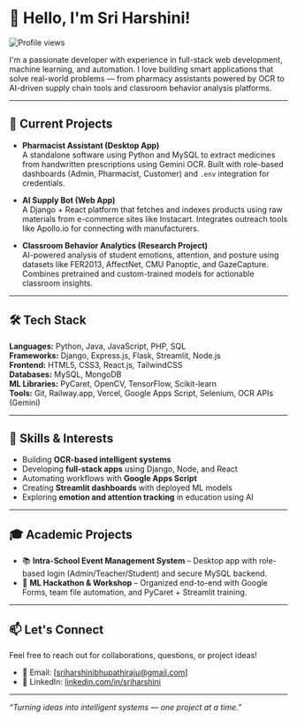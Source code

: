 # 👋 Hello, I'm Sri Harshini!

![Profile views](https://hits.seeyoufarm.com/api/count/incr/badge.svg?url=https://github.com/sriharshini02/sriharshini02&count_bg=%2379C83D&title_bg=%23555555&icon=&icon_color=%23E7E7E7&title=Profile%20Views&edge_flat=false)

I'm a passionate developer with experience in full-stack web development, machine learning, and automation. I love building smart applications that solve real-world problems — from pharmacy assistants powered by OCR to AI-driven supply chain tools and classroom behavior analysis platforms.

---

## 🚀 Current Projects

- **Pharmacist Assistant (Desktop App)**  
  A standalone software using Python and MySQL to extract medicines from handwritten prescriptions using Gemini OCR. Built with role-based dashboards (Admin, Pharmacist, Customer) and `.env` integration for credentials.

- **AI Supply Bot (Web App)**  
  A Django + React platform that fetches and indexes products using raw materials from e-commerce sites like Instacart. Integrates outreach tools like Apollo.io for connecting with manufacturers.

- **Classroom Behavior Analytics (Research Project)**  
  AI-powered analysis of student emotions, attention, and posture using datasets like FER2013, AffectNet, CMU Panoptic, and GazeCapture. Combines pretrained and custom-trained models for actionable classroom insights.

---

## 🛠 Tech Stack

**Languages:** Python, Java, JavaScript, PHP, SQL  
**Frameworks:** Django, Express.js, Flask, Streamlit, Node.js  
**Frontend:** HTML5, CSS3, React.js, TailwindCSS  
**Databases:** MySQL, MongoDB  
**ML Libraries:** PyCaret, OpenCV, TensorFlow, Scikit-learn  
**Tools:** Git, Railway.app, Vercel, Google Apps Script, Selenium, OCR APIs (Gemini)

---

## 🧠 Skills & Interests

- Building **OCR-based intelligent systems**
- Developing **full-stack apps** using Django, Node, and React
- Automating workflows with **Google Apps Script**
- Creating **Streamlit dashboards** with deployed ML models
- Exploring **emotion and attention tracking** in education using AI

---

## 🎓 Academic Projects

- 📚 **Intra-School Event Management System** – Desktop app with role-based login (Admin/Teacher/Student) and secure MySQL backend.
- 🧪 **ML Hackathon & Workshop** – Organized end-to-end with Google Forms, team file automation, and PyCaret + Streamlit training.

---

## 📫 Let's Connect

Feel free to reach out for collaborations, questions, or project ideas!

- 📧 Email: [sriharshinibhupathiraju@gmail.com]
- 🔗 LinkedIn: [linkedin.com/in/sriharshini](https://www.linkedin.com/in/sri-harshini-bhupathiraju-a0a708282/)

---

*“Turning ideas into intelligent systems — one project at a time.”*
